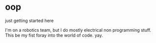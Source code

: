 # oop
just getting started here


I'm on a robotics team, but I do mostly electrical non programming stuff. 
This be my fist foray into the world of code.
yay.
